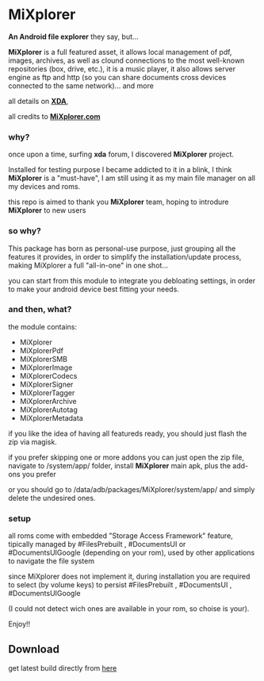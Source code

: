 # MiXplorer

**An Android file explorer** they say, but...

**MiXplorer** is a full featured asset, it allows local management of pdf, images, archives, as well as clound connections to the most well-known repositories (box, drive, etc.), it is a music player, it also allows server engine as ftp and http (so you can share documents cross devices connected to the same network)... and more

all details on <a href="https://forum.xda-developers.com/t/app-2-2-mixplorer-v6-x-released-fully-featured-file-manager.1523691/post-23109280">**XDA**</a>,

all credits to <a href="https://mixplorer.com/">**MiXplorer.com**</a>


### why?
once upon a time, surfing **xda** forum, I discovered **MiXplorer** project.

Installed for testing purpose I became addicted to it in a blink, I think **MiXplorer** is a "must-have", I am still using it as my main file manager on all my devices and roms. 

this repo is aimed to thank you **MiXplorer** team, hoping to introdure **MiXplorer** to new users

### so why?

This package has born as personal-use purpose, just grouping all the features it provides, in order to simplify the installation/update process, making MiXplorer a full "all-in-one" in one shot...

you can start from this module to integrate you debloating settings, in order to make your android device best fitting your needs.

### and then, what?

the module contains:
- MiXplorer
- MiXplorerPdf
- MiXplorerSMB
- MiXplorerImage
- MiXplorerCodecs
- MiXplorerSigner
- MiXplorerTagger
- MiXplorerArchive
- MiXplorerAutotag
- MiXplorerMetadata

if you like the idea of having all featureds ready, you should just flash the zip via magisk.

if you prefer skipping one or more addons you can just open the zip file, navigate to /system/app/ folder, install **MiXplorer** main apk, plus the add-ons you prefer

or you should go to /data/adb/packages/MiXplorer/system/app/ and simply delete the undesired ones.

### setup

all roms come with embedded "Storage Access Framework" feature, tipically managed by #FilesPrebuilt , #DocumentsUI or #DocumentsUIGoogle (depending on your rom), used by other applications to navigate the file system

since MiXplorer does not implement it, during installation you are required to select (by volume keys) to persist #FilesPrebuilt , #DocumentsUI , #DocumentsUIGoogle

(I could not detect wich ones are available in your rom, so choise is your).


Enjoy!!

## Download
get latest build directly from <a href="https://github.com/Magisk-Modules-Alt-Repo/MiXplorer/releases/latest">here</a>
